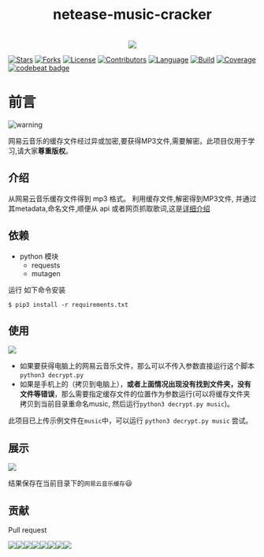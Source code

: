 <div align="center">
    <h1>netease-music-cracker</h1>
    <br>
    <img src="images/logo.png">
</div>

[![Stars](https://img.shields.io/github/stars/mbinary/netease-music-cracker.svg?label=Stars&style=social)](https://github.com/mbinary/netease-music-cracker/stargazers)
[![Forks](https://img.shields.io/github/forks/mbinary/netease-music-cracker.svg?label=Fork&style=social)](https://github.com/mbinary/netease-music-cracker/network/members)
[![License](https://img.shields.io/badge/LICENSE-MIT-blue.svg)](LICENSE)
[![Contributors](https://img.shields.io/github/contributors/mbinary/netease-music-cracker.svg)](https://github.com/mbinary/netease-music-cracker/graphs/contributors)
[![Language](https://img.shields.io/badge/language-python3.6-orange.svg)](.)
[![Build](https://travis-ci.org/mbinary/netease-music-cracker.svg?branch=master)](https://travis-ci.org/mbinary/netease-music-cracker?branch=master)
[![Coverage](https://codecov.io/gh/mbinary/netease-music-cracker/branch/master/graph/badge.svg)](https://codecov.io/github/mbinary/netease-music-cracker?branch=master)
[![codebeat badge](https://codebeat.co/badges/952ebbfc-770d-4b12-bfdf-b03ef76c5912)](https://codebeat.co/projects/github-com-mbinary-netease-music-cracker-master)
<!--  [![License](https://i.creativecommons.org/l/by-nc-sa/4.0/88x31.png)](http://creativecommons.org/licenses/by-nc-sa/4.0/)  copy LICENCE -->
<!-- 控制图片: <img width="60" height="75" align="right" src="haha"> -->
# 前言
![warning](images/warning.png)

网易云音乐的缓存文件经过异或加密,要获得MP3文件,需要解密。此项目仅用于学习,请大家**尊重版权**。

## 介绍
从网易云音乐缓存文件得到 mp3 格式。 
利用缓存文件,解密得到MP3文件, 并通过其metadata,命名文件,顺便从 api 或者网页抓取歌词,这是[详细介绍](https://mbinary.coding.me/decrypt-netease-music.html) 

## 依赖
* python 模块
  - requests
  - mutagen

运行 如下命令安装
```shell
$ pip3 install -r requirements.txt
```

## 使用
![](images/flow-chart.png)

- 如果要获得电脑上的网易云音乐文件，那么可以不传入参数直接运行这个脚本`python3 decrypt.py`
- 如果是手机上的（拷贝到电脑上），**或者上面情况出现没有找到文件夹，没有文件等错误**，那么需要指定缓存文件的位置作为参数运行(可以将缓存文件夹拷贝到当前目录重命名music, 然后运行`python3 decrypt.py music`)。

此项目已上传示例文件在`music`中，可以运行 `python3 decrypt.py music` 尝试。

## 展示
![](images/display.gif)

结果保存在当前目录下的`网易云音乐缓存`:smiley: 

## 贡献
Pull request

[![](https://sourcerer.io/fame/mbinary/mbinary/netease-music-cracker/images/0)](https://sourcerer.io/fame/mbinary/mbinary/netease-music-cracker/links/0)[![](https://sourcerer.io/fame/mbinary/mbinary/netease-music-cracker/images/1)](https://sourcerer.io/fame/mbinary/mbinary/netease-music-cracker/links/1)[![](https://sourcerer.io/fame/mbinary/mbinary/netease-music-cracker/images/2)](https://sourcerer.io/fame/mbinary/mbinary/netease-music-cracker/links/2)[![](https://sourcerer.io/fame/mbinary/mbinary/netease-music-cracker/images/3)](https://sourcerer.io/fame/mbinary/mbinary/netease-music-cracker/links/3)[![](https://sourcerer.io/fame/mbinary/mbinary/netease-music-cracker/images/4)](https://sourcerer.io/fame/mbinary/mbinary/netease-music-cracker/links/4)[![](https://sourcerer.io/fame/mbinary/mbinary/netease-music-cracker/images/5)](https://sourcerer.io/fame/mbinary/mbinary/netease-music-cracker/links/5)[![](https://sourcerer.io/fame/mbinary/mbinary/netease-music-cracker/images/6)](https://sourcerer.io/fame/mbinary/mbinary/netease-music-cracker/links/6)[![](https://sourcerer.io/fame/mbinary/mbinary/netease-music-cracker/images/7)](https://sourcerer.io/fame/mbinary/mbinary/netease-music-cracker/links/7)
